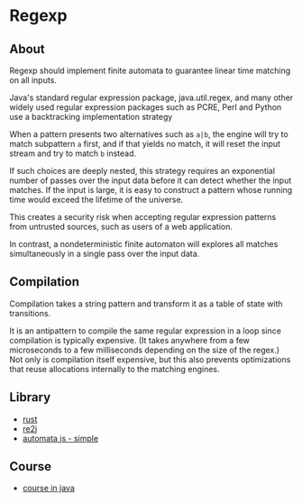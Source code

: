 # Regexp

## About
Regexp should implement finite automata to guarantee linear time matching on all inputs.

Java's standard regular expression package, java.util.regex, and many other widely used regular expression packages such as PCRE, Perl and Python use a backtracking implementation strategy

When a pattern presents two alternatives such as `a|b`, the engine will try to match subpattern `a` first, and if that yields no match, it will reset the input stream and try to match `b` instead.

If such choices are deeply nested, this strategy requires an exponential number of passes over the input data before it can detect whether the input matches. If the input is large, it is easy to construct a pattern whose running time would exceed the lifetime of the universe.

This creates a security risk when accepting regular expression patterns from untrusted sources, such as users of a web application.

In contrast, a nondeterministic finite automaton will explores all matches simultaneously in a single pass over the input data.

## Compilation

Compilation takes a string pattern and transform it as a table of state with transitions.

It is an antipattern to compile the same regular expression in a loop since compilation is typically expensive. (It takes anywhere from a few microseconds to a few milliseconds depending on the size of the regex.) Not only is compilation itself expensive, but this also prevents optimizations that reuse allocations internally to the matching engines.

## Library
* [rust](https://github.com/rust-lang/regex)
* [re2j](https://github.com/google/re2j)
* [automata js - simple](https://github.com/hokein/automata.js/)



## Course
* [course in java](https://dmitrysoshnikov.medium.com/building-a-regexp-machine-part-2-finite-automata-nfa-fragments-5a7c5c005ef0)
